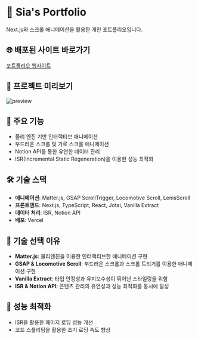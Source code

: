 # 🚀 Sia's Portfolio

Next.js와 스크롤 애니메이션을 활용한 개인 포트폴리오입니다.

## 🌐 배포된 사이트 바로가기
[포트폴리오 웹사이트](https://sia-pf.vercel.app/)

## 📸 프로젝트 미리보기
![preview](https://github.com/user-attachments/assets/c67d0f95-cc82-448c-bb3b-cf1d2bd27c65)

## 🌟 주요 기능
- 물리 엔진 기반 인터랙티브 애니메이션
- 부드러운 스크롤 및 가로 스크롤 애니메이션
- Notion API를 통한 유연한 데이터 관리
- ISR(Incremental Static Regeneration)을 이용한 성능 최적화

## 🛠️ 기술 스택
- **애니메이션**: Matter.js, GSAP ScrollTrigger, Locomotive Scroll, LenisScroll
- **프론트엔드**: Next.js, TypeScript, React, Jotai, Vanilla Extract
- **데이터 처리**: ISR, Notion API
- **배포**: Vercel

## 🌱 기술 선택 이유
- **Matter.js**: 물리엔진을 이용한 인터랙티브한 애니메이션 구현
- **GSAP & Locomotive Scroll**: 부드러운 스크롤과 스크롤 트리거를 이용한 애니메이션 구현
- **Vanilla Extract**: 타입 안정성과 유지보수성이 뛰어난 스타일링을 위함
- **ISR & Notion API**: 콘텐츠 관리의 유연성과 성능 최적화를 동시에 달성

## 🔧 성능 최적화
- ISR을 활용한 페이지 로딩 성능 개선
- 코드 스플리팅을 활용한 초기 로딩 속도 향상
